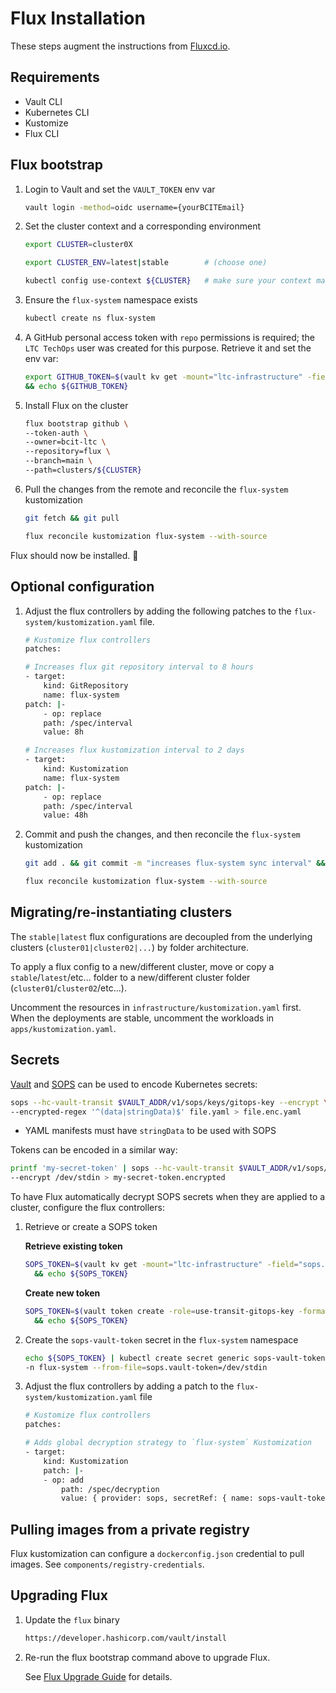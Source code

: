 <!-- markdownlint-disable MD046 -->
# Flux Installation

These steps augment the instructions from [Fluxcd.io](https://fluxcd.io/flux/installation/bootstrap/github/#github-organization).

## Requirements

- Vault CLI
- Kubernetes CLI
- Kustomize
- Flux CLI

## Flux bootstrap

1. Login to Vault and set the `VAULT_TOKEN` env var

    ```bash
    vault login -method=oidc username={yourBCITEmail}
    ```

1. Set the cluster context and a corresponding environment

    ```bash
    export CLUSTER=cluster0X

    export CLUSTER_ENV=latest|stable        # (choose one)

    kubectl config use-context ${CLUSTER}   # make sure your context matches your `~/.kube/config`
    ```

1. Ensure the `flux-system` namespace exists

    ```bash
    kubectl create ns flux-system
    ```

1. A GitHub personal access token with `repo` permissions is required; the `LTC TechOps` user was created for this purpose. Retrieve it and set the env var:

    ```bash
    export GITHUB_TOKEN=$(vault kv get -mount="ltc-infrastructure" -field="github-token" "flux/bootstrap-token") \
    && echo ${GITHUB_TOKEN}
    ```

1. Install Flux on the cluster

    ```bash
    flux bootstrap github \
    --token-auth \
    --owner=bcit-ltc \
    --repository=flux \
    --branch=main \
    --path=clusters/${CLUSTER}
    ```

1. Pull the changes from the remote and reconcile the `flux-system` kustomization

    ```bash
    git fetch && git pull

    flux reconcile kustomization flux-system --with-source
    ```

Flux should now be installed. 🎉

## Optional configuration

1. Adjust the flux controllers by adding the following patches to the `flux-system/kustomization.yaml` file.

    ```bash
    # Kustomize flux controllers
    patches:

    # Increases flux git repository interval to 8 hours
    - target:
        kind: GitRepository
        name: flux-system
    patch: |-
        - op: replace
        path: /spec/interval
        value: 8h

    # Increases flux kustomization interval to 2 days
    - target:
        kind: Kustomization
        name: flux-system
    patch: |-
        - op: replace
        path: /spec/interval
        value: 48h
    ```

1. Commit and push the changes, and then reconcile the `flux-system` kustomization

    ```bash
    git add . && git commit -m "increases flux-system sync interval" && git push origin main

    flux reconcile kustomization flux-system --with-source
    ```

## Migrating/re-instantiating clusters

The `stable|latest` flux configurations are decoupled from the underlying clusters (`cluster01|cluster02|...`) by folder architecture.

To apply a flux config to a new/different cluster, move or copy a `stable`/`latest`/etc... folder to a new/different cluster folder (`cluster01`/`cluster02`/etc...).

Uncomment the resources in `infrastructure/kustomization.yaml` first. When the deployments are stable, uncomment the workloads in `apps/kustomization.yaml`.

## Secrets

[Vault](https://developer.hashicorp.com/vault/docs) and [SOPS](https://getsops.io/docs/) can be used to encode Kubernetes secrets:

```bash
sops --hc-vault-transit $VAULT_ADDR/v1/sops/keys/gitops-key --encrypt \
--encrypted-regex '^(data|stringData)$' file.yaml > file.enc.yaml
```

- YAML manifests must have `stringData` to be used with SOPS

Tokens can be encoded in a similar way:

```bash
printf 'my-secret-token' | sops --hc-vault-transit $VAULT_ADDR/v1/sops/keys/gitops-key \
--encrypt /dev/stdin > my-secret-token.encrypted
```

To have Flux automatically decrypt SOPS secrets when they are applied to a cluster, configure the flux controllers:

1. Retrieve or create a SOPS token

    **Retrieve existing token**

    ```bash
    SOPS_TOKEN=$(vault kv get -mount="ltc-infrastructure" -field="sops.vault-token" "flux/sops-vault-token") \
      && echo ${SOPS_TOKEN}
    ```

    **Create new token**

    ```bash
    SOPS_TOKEN=$(vault token create -role=use-transit-gitops-key -format=json | jq -r '.auth.client_token') \
      && echo ${SOPS_TOKEN}
    ```

1. Create the `sops-vault-token` secret in the `flux-system` namespace

    ```bash
    echo ${SOPS_TOKEN} | kubectl create secret generic sops-vault-token \
    -n flux-system --from-file=sops.vault-token=/dev/stdin
    ```

1. Adjust the flux controllers by adding a patch to the `flux-system/kustomization.yaml` file

    ```bash
    # Kustomize flux controllers
    patches:

    # Adds global decryption strategy to `flux-system` Kustomization
    - target:
        kind: Kustomization
        patch: |-
        - op: add
            path: /spec/decryption
            value: { provider: sops, secretRef: { name: sops-vault-token }}
    ```

## Pulling images from a private registry

Flux kustomization can configure a `dockerconfig.json` credential to pull images. See `components/registry-credentials`.

## Upgrading Flux

1. Update the `flux` binary

    ```bash
    https://developer.hashicorp.com/vault/install
    ```

1. Re-run the flux bootstrap command above to upgrade Flux.

    See [Flux Upgrade Guide](https://flux-config.io/flux/installation/upgrade/) for details.
